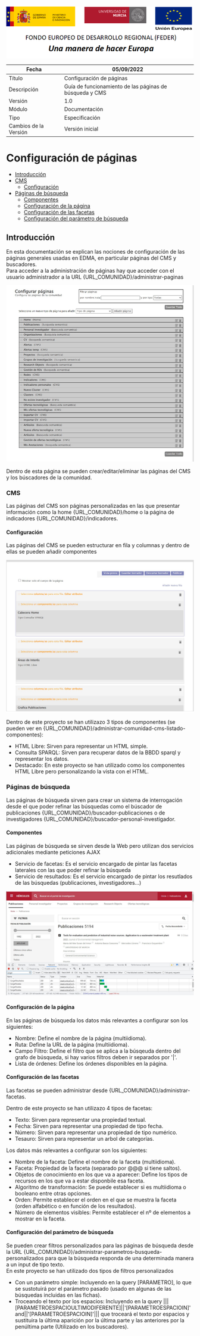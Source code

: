 ![](./media/CabeceraDocumentosMD.png)

| Fecha                 | 05/09/2022                                |
| --------------------- | ---------------------------------------- |
| Título                | Configuración de páginas                 |
| Descripción           | Guía de funcionamiento de las páginas de búsqueda y CMS |
| Versión               | 1.0                                      |
| Módulo                | Documentación                            |
| Tipo                  | Especificación                           |
| Cambios de la Versión | Versión inicial                          |

# Configuración de páginas

 - [Introducción](#introducción)
 - [CMS](#cms)
   - [Configuración](#configuración)
 - [Páginas de búsqueda](#páginas-de-búsqueda)
   - [Componentes](#componentes)
   - [Configuración de la página](#configuración-de-la-página)
   - [Configuración de las facetas](#configuración-de-las-facetas)
   - [Configuración del parámetro de búsqueda](#aa)

## Introducción
En esta documentación se explican las nociones de configuración de las páginas generales usadas en EDMA, en particular páginas del CMS y buscadores.  
Para acceder a la administración de páginas hay que acceder con el usuario administrador a la URL {URL_COMUNIDAD}/administrar-paginas

![](./media/Paginas/Listado-paginas.jpg)

Dentro de esta página se pueden crear/editar/eliminar las páginas del CMS y los búscadores de la comunidad.  

### CMS

Las páginas del CMS son páginas personalizadas en las que presentar información como la home {URL_COMUNIDAD}/home o la página de indicadores {URL_COMUNIDAD}/indicadores.

#### Configuración

Las páginas del CMS se pueden estructurar en fila y columnas y dentro de ellas se pueden añadir componentes

![](./media/Paginas/Edicion-cms.jpg)

Dentro de este proyecto se han utilizazo 3 tipos de componentes (se pueden ver en {URL_COMUNIDAD}/administrar-comunidad-cms-listado-componentes):  
 - HTML Libre: Sirven para representar un HTML simple.  
 - Consulta SPARQL: Sirven para recuperar datos de la BBDD sparql y representar los datos.
 - Destacado: En este proyecto se han utilizado como los componentes HTML Libre pero personalizando la vista con el HTML.

### Páginas de búsqueda

Las páginas de búsqueda sirven para crear un sistema de interrogación desde el que poder refinar las búsquedas como el búscador de publicaciones {URL_COMUNIDAD}/buscador-publicaciones o de investigadores {URL_COMUNIDAD}/buscador-personal-investigador.

#### Componentes

Las páginas de búsqueda se sirven desde la Web pero utilizan dos servicios adicionales mediante peticiones AJAX
 - Servicio de facetas: Es el servicio encargado de pintar las facetas laterales con las que poder refinar la búsqueda 
 - Servicio de resultados: Es el servicio encargado de pintar los resutlados de las búsquedas (publicaciones, investigadores...)  

![](./media/Paginas/Facetas-resultados.jpg)

#### Configuración de la página

En las páginas de búsqueda los datos más relevantes a configurar son los siguientes:
 - Nombre: Define el nombre de la página (multiidioma).
 - Ruta: Define la URL de la página (multiidioma).
 - Campo Filtro: Define el filtro que se aplica a la búsqeuda dentro del grafo de búsqueda, si hay varios filtros deben ir separados por '|'.
 - Lista de órdenes: Define los órdenes disponibles en la página.

#### Configuración de las facetas

Las facetas se pueden administrar desde {URL_COMUNIDAD}/administrar-facetas.  

Dentro de este proyecto se han utilizazo 4 tipos de facetas:  
 - Texto: Sirven para representar una propiedad textual.  
 - Fecha: Sirven para representar una propiedad de tipo fecha.  
 - Número: Sirven para representar una propiedad de tipo numérico.  
 - Tesauro: Sirven para representar un arbol de categorías. 

Los datos más relevantes a configurar son los siguientes:
 - Nombre de la faceta: Define el nombre de la faceta (multiidioma).
 - Faceta: Propiedad de la faceta (separado por @@@ si tiene saltos).
 - Objetos de conocimiento en los que va a aparecer: Define los tipos de recursos en los que va a estar disponbile esa faceta.
 - Algoritmo de transformación: Se puede establecer si es multiidioma o booleano entre otras opciones.
 - Orden: Permite establecer el orden en el que se muestra la faceta (orden alfabético o en función de los resultados).  
 - Número de elementos visibles: Permite establecer el nº de elementos a mostrar en la faceta.

#### Configuración del parámetro de búsqueda

Se pueden crear filtros personalizados para las páginas de búsqueda desde la URL {URL_COMUNIDAD}/administrar-parametros-busqueda-personalizados para que la búsqueda responda de una determinada manera a un input de tipo texto.  
En este proyecto se han utilizado dos tipos de filtros personalizados
 - Con un parámetro simple: Incluyendo en la query [PARAMETRO], lo que se sustotuirá por el parámetro pasado (usado en algunas de las búsquedas incluidas en las fichas).
 - Troceando el texto por los espacios: Incluyendo en la query |||[PARAMETROESPACIOULTIMODIFERENTE]||'[PARAMETROESPACIOIN]' and||'[PARAMETROESPACIOIN]'||| que troceará el texto por espacios y sustituira la última aparición por la última parte y las anteriores por la penúltima parte (Utilizado en los buscadores).
